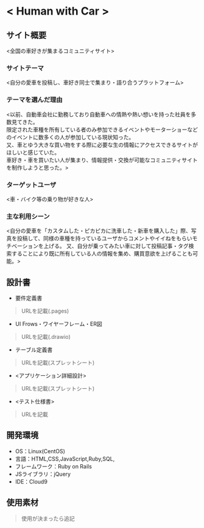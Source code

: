 # < Human with Car >

## サイト概要
<全国の車好きが集まるコミュニティサイト>

### サイトテーマ
<自分の愛車を投稿し、車好き同士で集まり・語り合うプラットフォーム>

### テーマを選んだ理由
<以前、自動車会社に勤務しており自動車への情熱や熱い想いを持った社員を多数見てきた。  
 限定された車種を所有している者のみ参加できるイベントやモーターショーなどのイベントに数多くの人が参加している現状知った。  
 又、車とゆう大きな買い物をする際に必要な生の情報にアクセスできるサイトがほしいと感じていた。  
 車好き・車を買いたい人が集まり、情報提供・交換が可能なコミュニティサイトを制作しようと思った。>
 
### ターゲットユーザ
<車・バイク等の乗り物が好きな人>

### 主な利用シーン
<自分の愛車を「カスタムした・ピカピカに洗車した・新車を購入した」際、写真を投稿して、同様の車種を持っているユーザからコメントやイイねをもらいモチベーションを上げる。
 又、自分が乗ってみたい車に対して投稿記事・タグ検索することにより既に所有している人の情報を集め、購買意欲を上げることも可能。>

## 設計書
- 要件定義書

> URLを記載(.pages)

- UI Frows・ワイヤーフレーム・ER図

> URLを記載(.drawio)

- テーブル定義書

> URLを記載(スプレットシート)

- <アプリケーション詳細設計>

> URLを記載(スプレットシート)

- <テスト仕様書>

> URLを記載

## 開発環境
- OS：Linux(CentOS)
- 言語：HTML,CSS,JavaScript,Ruby,SQL,
- フレームワーク：Ruby on Rails
- JSライブラリ：jQuery
- IDE：Cloud9

## 使用素材
> 使用が決まったら追記
>
>